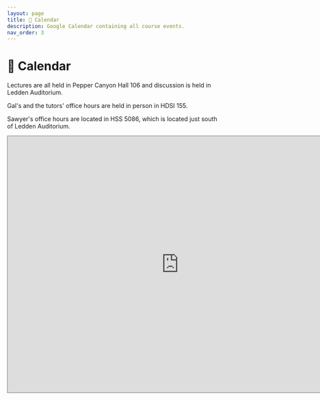 ```yaml
---
layout: page
title: 📆 Calendar
description: Google Calendar containing all course events.
nav_order: 3
---
```


# 📆 Calendar

Lectures are all held in Pepper Canyon Hall 106 and discussion is held in Ledden Auditorium.

Gal's and the tutors' office hours are held in person in HDSI 155. 

Sawyer's office hours are located in HSS 5086, which is located just south of Ledden Auditorium.

<iframe src="https://calendar.google.com/calendar/embed?height=600&wkst=2&ctz=America%2FLos_Angeles&bgcolor=%23ffffff&title=DSC40A-Fall24&mode=WEEK&src=Y19mMTJkZmE5MzNjNmMyYmVmMTNmMTlmNTE2MzBmYmY4Yzk3ODY0ZmMyNjkwY2EyMDY2YWNkNmUwY2U2NTg4MWU3QGdyb3VwLmNhbGVuZGFyLmdvb2dsZS5jb20&color=%23009688" style="border:solid 1px #777" width="800" height="600" frameborder="0" scrolling="no"></iframe>
